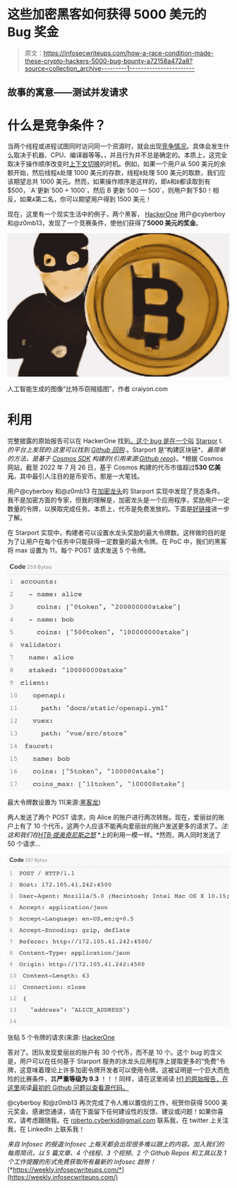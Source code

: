 # 这些加密黑客如何获得 5000 美元的 Bug 奖金

> 原文：<https://infosecwriteups.com/how-a-race-condition-made-these-crypto-hackers-5000-bug-bounty-a72158a472a8?source=collection_archive---------1----------------------->

## 故事的寓意——测试并发请求

# 什么是竞争条件？

当两个线程或进程试图同时访问同一个资源时，就会出现[竞争情况](https://en.wikipedia.org/wiki/Race_condition)。具体会发生什么取决于机器、CPU、编译器等等。，并且行为并不总是确定的。本质上，这完全取决于操作顺序改变时[上下文切换](https://en.wikipedia.org/wiki/Context_switch)的时机。例如，如果一个用户从 500 美元的余额开始，然后线程`A`处理 1000 美元的存款，线程`B`处理 500 美元的取款，我们应该期望总共 1000 美元。然而，如果操作顺序是这样的，即`A`和`B`都读取到有$500，`A`更新`500 + 1000`，然后 B 更新`500 — 500`，则用户剩下$0！相反，如果`A`第二名，你可以期望用户得到 1500 美元！

现在，这里有一个现实生活中的例子，两个黑客， [HackerOne](https://medium.com/u/6f816e37be2c?source=post_page-----a72158a472a8--------------------------------) 用户@cyberboy 和@z0mb13，发现了一个竞赛条件，使他们获得了**5000 美元的奖金**。

![](img/307193fffd81dcee9ed1d91d6bec9f29.png)

人工智能生成的图像“比特币窃贼插图”，作者 craiyon.com

# 利用

完整披露的原始报告可以在 HackerOne 找到[。这个 bug 是在一个叫](https://hackerone.com/reports/1438052) [Starpor](https://blog.cosmos.network/learn-to-build-your-own-blockchain-with-the-starport-community-call-50fc32df92e7) t. *的平台上发现的:这里可以找到* [*Github 回购*](https://github.com/ignite/cli/tree/7812125a7e96f4b0cb1da62766c6e96e56fc4f5b) 。Starport 是“构建区块链*、*最简单的方法，是基于 [Cosmos SDK](https://cosmos.network/) 构建的(引用来源:[*Github repo*](https://github.com/ignite/cli/tree/7812125a7e96f4b0cb1da62766c6e96e56fc4f5b)*)。*根据 Cosmos 网站，截至 2022 年 7 月 26 日，基于 Cosmos 构建的代币市值超过**530 亿美元**，其中最引人注目的是币安币。那是一大笔钱。

用户@cyberboy 和@z0mb13 在[加密龙头](https://coinmarketcap.com/alexandria/article/what-is-a-crypto-faucet)的 Starport 实现中发现了竞态条件。我不是加密方面的专家，但我的理解是，加密龙头是一个应用程序，奖励用户一定数量的令牌，以换取完成任务。本质上，代币是免费发放的。下面是[好链接](https://coinmarketcap.com/alexandria/article/what-is-a-crypto-faucet)进一步了解。

在 Starport 实现中，构建者可以设置水龙头奖励的最大令牌数。这样做的目的是为了让用户在每个任务中只能获得一定数量的最大令牌。在 PoC 中，我们的黑客将 max 设置为 11，每个 POST 请求发送 5 个令牌。

![](img/e72b08908c2952634a19ffd13d182d0d.png)

最大令牌数设置为 11(来源:[黑客龙](https://hackerone.com/reports/1438052))

两人发送了两个 POST 请求，向 Alice 的账户进行两次转账。现在，爱丽丝的账户上有了 10 个代币，这两个人应该不能再向爱丽丝的账户发送更多的请求了。*注:这和我们在*[*HTB·提奥奇尼斯之怒*](/this-is-why-you-should-always-check-for-race-conditions-even-in-javascript-410b6021ad1a) *上的利用一模一样。*然而，两人同时发送了 50 个请求…

![](img/85806c4ba3064ddeb12d474c3580165f.png)

张贴 5 个令牌的请求(来源: [HackerOne](https://hackerone.com/reports/1438052)

答对了。团队发现爱丽丝的账户有 30 个代币，而不是 10 个。这个 bug 的含义是，用户可以在任何基于 Starport 服务的水龙头应用程序上提取更多的“免费”令牌，这意味着理论上许多加密令牌开发者可以使用令牌。这被证明是一个巨大而危险的比赛条件，其**严重等级为 9.3** ！！！同样，请在这里阅读 [H1 的原始报告，在这里](https://hackerone.com/reports/1438052)阅读[最初的 Github 问题以查看源代码。](https://github.com/ignite/cli/issues/1965)

@cyberboy 和@z0mb13 再次完成了令人难以置信的工作，祝贺你获得 5000 美元奖金。感谢您通读，请在下面留下任何建设性的反馈、建议或问题！如果你喜欢，请考虑跟随我。在 roberto.cyberkid@gmail.com 联系我，在 twitter 上关注我，在 LinkedIn 上联系我！

*来自 Infosec 的报道:Infosec 上每天都会出现很多难以跟上的内容。加入我们的每周简讯，以 5 篇文章、4 个线程、3 个视频、2 个 Github Repos 和工具以及 1 个工作提醒的形式免费获取所有最新的 Infosec 趋势！*[*https://weekly.infosecwriteups.com/*](https://weekly.infosecwriteups.com/)